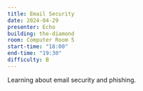 ```yaml
---
title: Email Security
date: 2024-04-29
presenter: Echo
building: the-diamond
room: Computer Room 5
start-time: "18:00"
end-time: "19:30"
difficulty: B
---
```

Learning about email security and phishing.
